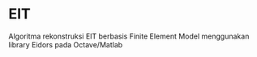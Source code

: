 # EIT
Algoritma rekonstruksi EIT berbasis Finite Element Model menggunakan library Eidors pada Octave/Matlab
